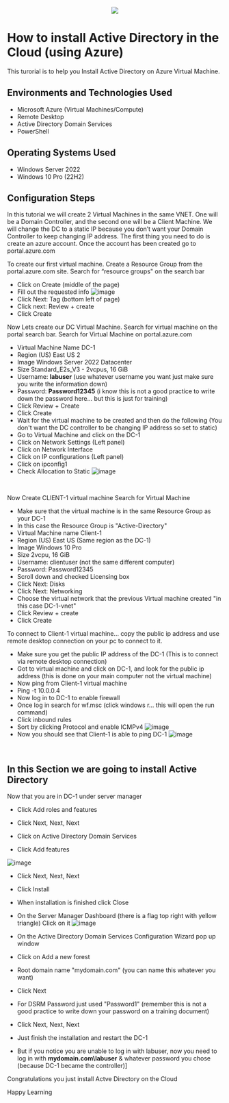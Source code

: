 <p align="center">
<img src="https://github.com/josemiguel-nunez/Active-Directory-Install/assets/163205170/d1da9ad9-843e-4682-aab3-08bb3beec257"
</p>

<h1>How to install Active Directory in the Cloud (using Azure)</h1>
This turorial is to help you Install Active Directory on Azure Virtual Machine.<br />


<h2>Environments and Technologies Used</h2>

- Microsoft Azure (Virtual Machines/Compute)
- Remote Desktop
- Active Directory Domain Services
- PowerShell

<h2>Operating Systems Used </h2>

- Windows Server 2022
- Windows 10 Pro (22H2)


<h2>Configuration Steps</h2>
<p>In this tutorial we will create 2 Virtual Machines in the same VNET. One will be a Domain Controller, and the second one will be a Client Machine. We will change the DC to a static IP because you don’t want your Domain Controller to keep changing IP address.
The first thing you need to do is create an azure account. Once the account has been created go to portal.azure.com </p>


To create our first virtual machine. Create a Resource Group from the portal.azure.com site.
Search for “resource groups" on the search bar
- Click on Create (middle of the page)
-	Fill out the requested info
  ![image](https://github.com/josemiguel-nunez/Active-Directory-Install/assets/163205170/5f940065-894b-448f-80d1-b0142469896e)
- Click Next: Tag (bottom left of page)
- Click next: Review + create
-	Click Create

Now Lets create our DC Virtual Machine. Search for virtual machine on the portal search bar.
Search for Virtual Machine on portal.azure.com
-	Virtual Machine Name DC-1
-	Region (US) East US 2
-	Image Windows Server 2022 Datacenter
-	Size Standard_E2s_V3 - 2vcpus, 16 GiB
-	Username: **labuser** (use whatever username you want just make sure you write the information down)
-	Password: **Password12345** (i know this is not a good practice to write down the password here... but this is just for training)
-	Click Review + Create
-	Click Create
-	Wait for the virtual machine  to be created and then do the following (You don't want the DC controller to be changing IP address so set to static)
-	Go to Virtual Machine and click on the DC-1 
-	Click on Network Settings (Left panel)
-	Click on Network Interface
-	Click on IP configurations (Left panel)
-	Click on ipconfig1
-	Check Allocation to Static
![image](https://github.com/josemiguel-nunez/Active-Directory-Install/assets/163205170/35c50e4d-b329-49be-85d9-1bfab9709c07)

<br />

Now Create CLIENT-1 virtual machine
Search for Virtual Machine 
-	Make sure that the virtual machine is in the same Resource Group as your DC-1
  -	In this case the Resource Group is "Active-Directory"
-	Virtual Machine name Client-1
-	Region (US) East US (Same region as the DC-1)
-	Image Windows 10 Pro
-	Size 2vcpu, 16 GiB
-	Username: clientuser (not the same different computer)
-	Password:  Password12345
-	Scroll down and checked Licensing box
-	Click Next: Disks
-	Click Next: Networking
-	Choose the virtual network that the previous Virtual machine created "in this case DC-1-vnet"
-	Click Review + create
-	Click Create

To connect to Client-1 virtual machine… copy the public ip address and use remote desktop connection on your pc to connect to it.
-	Make sure you get the public IP address of the DC-1 (This is to connect via remote desktop connection)
-	Got to virtual machine and click on DC-1, and look for the public ip address (this is done on your main computer not the virtual machine)
-	Now ping from Client-1 virtual machine 
-	Ping -t 10.0.0.4
-	Now log in to DC-1 to enable firewall
-	Once log in search for wf.msc (click windows r... this will open the run command)
  - Click inbound rules
  -	Sort by clicking Protocol and enable ICMPv4
![image](https://github.com/josemiguel-nunez/Active-Directory-Install/assets/163205170/9f41a6e9-a074-47d2-8d2b-01569bc80470)
- Now you should see that Client-1 is able to ping DC-1
![image](https://github.com/josemiguel-nunez/Active-Directory-Install/assets/163205170/3745ace7-f2f7-44d4-876b-a57b43941586)

<br />

<h2> In this Section we are going to install Active Directory </h2>
Now that you are in DC-1 under server manager

-	Click Add roles and features
- Click Next, Next, Next

- Click on Active Directory Domain Services
-	Click Add features
  
![image](https://github.com/josemiguel-nunez/Active-Directory-Install/assets/163205170/4cc8eac8-6c57-48aa-b2ec-b324193027dd)
- Click Next, Next, Next
- Click Install
-	When installation is finished click Close
-	On the Server Manager Dashboard (there is a flag top right with yellow triangle) Click on it
![image](https://github.com/josemiguel-nunez/Active-Directory-Install/assets/163205170/b24cb342-7b23-4941-b9db-66f92e5726a0)

-	On the Active Directory Domain Services Configuration Wizard pop up window
-	Click on Add a new forest
-	Root domain name "mydomain.com" (you can name this whatever you want)
-	Click Next
-	For DSRM Password just used "Password1" (remember this is not a good practice to write down your password on a training document)
-	Click Next, Next, Next
-	Just finish the installation and restart the DC-1
-	But if you notice you are unable to log in with labuser, now you need to log in with **mydomain.com\labuser** & whatever password you chose (because DC-1 became the controller)]

<p>Congratulations you just install Actve Directory on the Cloud</p>
<p>Happy Learning</p>
